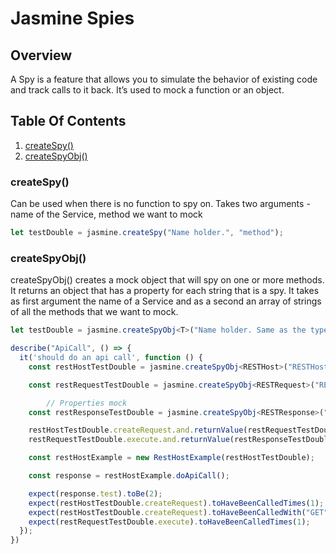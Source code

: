 # Jasmine Spies

## Overview

A Spy is a feature that allows you to simulate the behavior of existing code and track calls to it back. It’s used to mock a function or an object.

## Table Of Contents

1. [createSpy()](#createspy)
2. [createSpyObj()](#createspyobj)

### createSpy()

Can be used when there is no function to spy on. Takes two arguments - name of the Service, method we want to mock

```typescript
let testDouble = jasmine.createSpy("Name holder.", "method");
```

### createSpyObj()

createSpyObj() creates a mock object that will spy on one or more methods. It returns an object that has a property for each string that is a spy. It takes as first argument the name of a Service and as a second an array of strings of all the methods that we want to mock.

```typescript
let testDouble = jasmine.createSpyObj<T>("Name holder. Same as the type, in this case T", ["Array of strings with all functions that will be overwritten"]);
```

```typescript
describe("ApiCall", () => {
  it('should do an api call', function () {
    const restHostTestDouble = jasmine.createSpyObj<RESTHost>("RESTHost", ["createRequest"]);

    const restRequestTestDouble = jasmine.createSpyObj<RESTRequest>("RESTRequest", ["execute"]);

        // Properties mock
    const restResponseTestDouble = jasmine.createSpyObj<RESTResponse>("RESTResponse", [], {contentAsString: JSON.stringify({test: 2})});

    restHostTestDouble.createRequest.and.returnValue(restRequestTestDouble);
    restRequestTestDouble.execute.and.returnValue(restResponseTestDouble);

    const restHostExample = new RestHostExample(restHostTestDouble);

    const response = restHostExample.doApiCall();

    expect(response.test).toBe(2);
    expect(restHostTestDouble.createRequest).toHaveBeenCalledTimes(1);
    expect(restHostTestDouble.createRequest).toHaveBeenCalledWith("GET", "/api/v1/test", "");
    expect(restRequestTestDouble.execute).toHaveBeenCalledTimes(1);
  });
})
```
